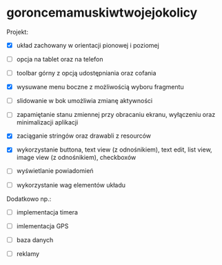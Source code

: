 # goroncemamuskiwtwojejokolicy

Projekt: 
- [x] układ zachowany w orientacji pionowej i poziomej
- [ ] opcja na tablet oraz na telefon
- [ ] toolbar górny z opcją udostępniania oraz cofania 
- [x] wysuwane menu boczne z możliwością wyboru fragmentu
- [ ] slidowanie w bok umożliwia zmianę aktywności
- [ ] zapamiętanie stanu zmiennej przy obracaniu ekranu, wyłączeniu oraz minimalizacji aplikacji
- [x] zaciąganie stringów oraz drawabli z resourców
- [x] wykorzystanie buttona, text view (z odnośnikiem), text edit, list view, image view (z odnośnikiem), checkboxów 
- [ ] wyświetlanie powiadomień
- [ ] wykorzystanie wag elementów układu 



Dodatkowo np.:
- [ ] implementacja timera
- [ ] imlementacja GPS
- [ ] baza danych
- [ ] reklamy

